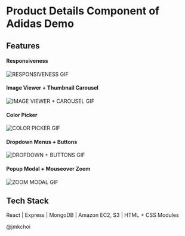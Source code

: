 # Product Details Component of Adidas Demo

## Features
#### Responsiveness
![RESPONSIVENESS GIF](https://media.giphy.com/media/3gIMql4YHFNxgMXvFV/giphy.gif)
#### Image Viewer + Thumbnail Carousel
![IMAGE VIEWER + CAROUSEL GIF](https://media.giphy.com/media/vvxPEIivyCoNXV0ZLU/giphy.gif)
#### Color Picker
![COLOR PICKER GIF](https://media.giphy.com/media/FOUAxYiiKgadQAI178/giphy.gif)
#### Dropdown Menus + Buttons
![DROPDOWN + BUTTONS GIF](https://media.giphy.com/media/5wFl7r7Sk0EC920O8A/giphy.gif)
#### Popup Modal + Mouseover Zoom
![ZOOM MODAL GIF](https://media.giphy.com/media/Dr2020M2dHwBoO9naq/giphy.gif)

## Tech Stack
React | Express | MongoDB | Amazon EC2, S3 | HTML + CSS Modules

@jmkchoi
